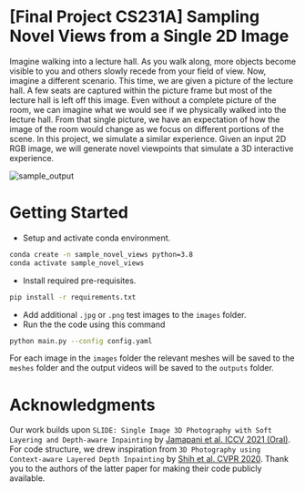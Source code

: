 # [Final Project CS231A] Sampling Novel Views from a Single 2D Image

Imagine walking into a lecture hall. As you walk along, more objects become visible to you and others slowly recede from your field of view. Now, imagine a different scenario. This time, we are given a picture of the lecture hall. A few seats are captured within the picture frame but most of the lecture hall is left off this image. Even without a complete picture of the room, we can imagine what we would see if we physically walked into the lecture hall. From that single picture, we have an expectation of how the image of the room would change as we focus on different portions of the scene. In this project, we simulate a similar experience. Given an input 2D RGB image, we will generate novel viewpoints that simulate a 3D interactive experience.


![sample_output](https://github.com/macvincent/Sampling-Novel-Views-from-a-Single-2D-Image/blob/master/outputs/class.gif)

# Getting Started
* Setup and activate conda environment.
```bash
conda create -n sample_novel_views python=3.8
conda activate sample_novel_views
```
* Install required pre-requisites.
```bash
pip install -r requirements.txt
```
* Add additional `.jpg` or `.png` test images to the `images` folder.
* Run the the code using this command
```bash
python main.py --config config.yaml
```

For each image in the `images` folder the relevant meshes will be saved to the `meshes` folder and the output videos will be saved to the `outputs` folder.

# Acknowledgments

Our work builds upon `SLIDE: Single Image 3D Photography with Soft Layering and Depth-aware Inpainting` by [Jamapani et al. ICCV 2021 (Oral)](https://varunjampani.github.io/slide/). For code structure, we drew inspiration from `3D Photography using Context-aware Layered Depth Inpainting` by [Shih et al. CVPR 2020](https://github.com/vt-vl-lab/3d-photo-inpainting/blob/master/README.md). Thank you to the authors of the latter paper for making their code publicly available.
